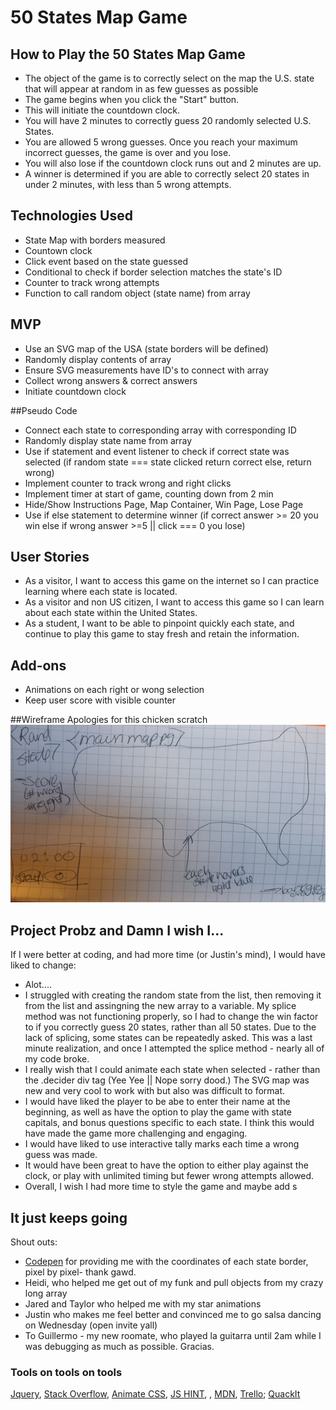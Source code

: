 # 50 States Map Game

## How to Play the 50 States Map Game

* The object of the game is to correctly select on the map the U.S. state that will appear at random in as few guesses as possible
* The game begins when you click the "Start" button.  
* This will initiate the countdown clock.
* You will have 2 minutes to correctly guess 20 randomly selected U.S. States.
* You are allowed 5 wrong guesses. Once you reach your maximum incorrect guesses, the game is over and you lose.
* You will also lose if the countdown clock runs out and 2 minutes are up.
* A winner is determined if you are able to correctly select 20 states in under 2 minutes, with less than 5 wrong attempts.

## Technologies Used

* State Map with borders measured
* Countown clock
* Click event based on the state guessed 
* Conditional to check if border selection matches the state's ID
* Counter to track wrong attempts
* Function to call random object (state name) from array

## MVP

* Use an SVG map of the USA (state borders will be defined) 
* Randomly display contents of array
* Ensure SVG measurements have ID's to connect with array 
* Collect wrong answers & correct answers
* Initiate countdown clock

##Pseudo Code

* Connect each state to corresponding array with corresponding ID
* Randomly display state name from array
* Use if statement and event listener to check if correct state was selected (if random state === state clicked return correct else, return wrong)
* Implement counter to track wrong and right clicks
* Implement timer at start of game, counting down from 2 min
* Hide/Show Instructions Page, Map Container, Win Page, Lose Page
* Use if else statement to determine winner (if correct answer >= 20 you win else if wrong answer >=5 || click === 0 you lose)

## User Stories

* As a visitor, I want to access this game on the internet so I can practice learning where each state is located.
* As a visitor and non US citizen, I want to access this game so I can learn about each state within the United States.
* As a student, I want to be able to pinpoint quickly each state, and continue to play this game to stay fresh and retain the information.

## Add-ons
* Animations on each right or wong selection
* Keep user score with visible counter

##Wireframe
Apologies for this chicken scratch
![ScreenShot](wireframe.png)

## Project Probz and Damn I wish I...
If I were better at coding, and had more time (or Justin's mind), I would have liked to change:
* Alot....
* I struggled with creating the random state from the list, then removing it from the list and assingning the new array to a variable.  My splice method was not functioning properly, so I had to change the win factor to if you correctly guess 20 states, rather than all 50 states.  Due to the lack of splicing, some states can be repeatedly asked. This was a last minute realization, and once I attempted the splice method - nearly all of my code broke.  
* I really wish that I could animate each state when selected - rather than the .decider div tag (Yee Yee || Nope sorry dood.) The SVG map was new and very cool to work with but also was difficult to format.
* I would have liked the player to be abe to enter their name at the beginning, as well as have the option to play the game with state capitals, and bonus questions specific to each state.  I think this would have made the game more challenging and engaging.
* I would have liked to use interactive tally marks each time a wrong guess was made.
* It would have been great to have the option to either play against the clock, or play with unlimited timing but fewer wrong attempts allowed.
* Overall, I wish I had more time to style the game and maybe add s

## It just keeps going

Shout outs:

* [Codepen](http://codepen.io/dtrane/pen/aNyaoV) for providing me with the coordinates of each state border, pixel by pixel- thank gawd.
* Heidi, who helped me get out of my funk and pull objects from my crazy long array
* Jared and Taylor who helped me with my star animations
* Justin who makes me feel better and convinced me to go salsa dancing on Wednesday (open invite yall)
* To Guillermo - my new roomate, who played la guitarra until 2am while I was debugging as much as possible. Gracias.

### Tools on tools on tools

[Jquery](http://jquery.com/), [Stack Overflow](http://stackoverflow.com/), [Animate CSS](https://daneden.github.io/animate.css/), [JS HINT](http://jshint.com/), , [MDN](https://developer.mozilla.org), [Trello](https://trello.com); [QuackIt](http://www.quackit.com/html/html_music_code.cfm)
